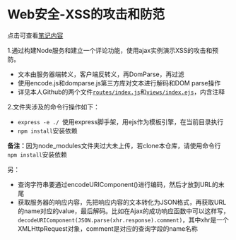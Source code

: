 # Web安全-XSS的攻击和防范

点击可查看[笔记内容](http://icke.site/2017/06/11/20170611-XSS-WebSecurity/)

1.通过构建Node服务和建立一个评论功能，使用ajax实例演示XSS的攻击和预防。

- 文本由服务器端转义，客户端反转义，再DomParse，再过滤
- 使用encode.js和domparse.js第三方库对文本进行解码和DOM parse操作
- 详见本人Github的两个文件[`routes/index.js`](https://github.com/ickedesign/XSS_WebSecurity/blob/master/routes/index.js)和[`views/index.ejs`](https://github.com/ickedesign/XSS_WebSecurity/blob/master/views/index.ejs)，内含注释


2.文件夹涉及的命令行操作如下：

- `express -e ./ `使用express脚手架，用ejs作为模板引擎，在当前目录执行
- `npm install`安装依赖

<strong>备注：</strong>因为node_modules文件夹过大未上传，若clone本仓库，请使用命令行`npm install`安装依赖

另： 
- 查询字符串要通过encodeURIComponent()进行编码，然后才放到URL的末尾
- 获取服务器的响应内容，先把响应内容的文本转化为JSON格式，再获取URL的name对应的value，最后解码。比如在Ajax的成功响应函数中可以这样写，`decodeURIComponent(JSON.parse(xhr.response).comment)`，其中xhr是一个XMLHttpRequest对象，comment是对应的查询字段的name名称

